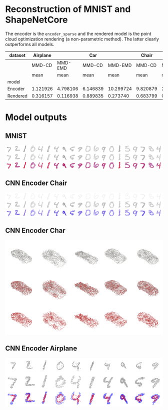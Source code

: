 # Reconstruction of MNIST and ShapeNetCore


The encoder is the `encoder_sparse` and the rendered model is the point
cloud optimization rendering (a non-parametric method). The latter
clearly outperforms all models.

<div>
<style scoped>
    .dataframe tbody tr th:only-of-type {
        vertical-align: middle;
    }
&#10;    .dataframe tbody tr th {
        vertical-align: top;
    }
&#10;    .dataframe thead tr th {
        text-align: left;
    }
&#10;    .dataframe thead tr:last-of-type th {
        text-align: right;
    }
</style>

| dataset | Airplane |  | Car |  | Chair |  | MNIST |  |
|----|----|----|----|----|----|----|----|----|
|  | MMD-CD | MMD-EMD | MMD-CD | MMD-EMD | MMD-CD | MMD-EMD | MMD-CD | MMD-EMD |
|  | mean | mean | mean | mean | mean | mean | mean | mean |
| model |  |  |  |  |  |  |  |  |
| Encoder | 1.121926 | 4.798106 | 6.146839 | 10.299724 | 9.820879 | 25.073627 | 48.546912 | 57.837475 |
| Rendered | 0.316157 | 0.116938 | 0.889835 | 0.273740 | 0.683799 | 0.221733 | NaN | NaN |

</div>

# Model outputs

## MNIST

![](readme_files/figure-commonmark/cell-6-output-1.png)

## CNN Encoder Chair

![](readme_files/figure-commonmark/cell-7-output-1.png)

## CNN Encoder Char

![](readme_files/figure-commonmark/cell-8-output-1.png)

## CNN Encoder Airplane

![](readme_files/figure-commonmark/cell-9-output-1.png)
